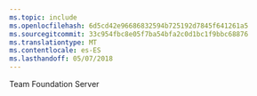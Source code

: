 ```yaml
---
ms.topic: include
ms.openlocfilehash: 6d5cd42e96686832594b725192d7845f641261a5
ms.sourcegitcommit: 33c954fbc8e05f7ba54bfa2c0d1bc1f9bbc68876
ms.translationtype: MT
ms.contentlocale: es-ES
ms.lasthandoff: 05/07/2018
---
```

Team Foundation Server